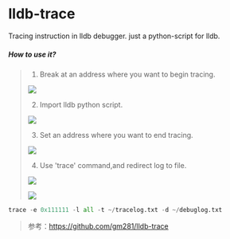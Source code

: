 # lldb-trace
Tracing instruction in lldb debugger.
just a python-script for lldb.

##### How to use it?

>1. Break at an address where you want to begin tracing.
>
>   ![](https://github.com/yangyss/lldb-trace/blob/main/111.png)
>
>2. Import  lldb python script.
>
>   ![](https://github.com/yangyss/lldb-trace/blob/main/222.png)
>
>3. Set an address where you want to end tracing.
>
>   ![](https://github.com/yangyss/lldb-trace/blob/main/333.png)
>
>4. Use  'trace' command,and  redirect log to file.
>
>   ![](https://github.com/yangyss/lldb-trace/blob/main/444.png)
>
>   ![](https://github.com/yangyss/lldb-trace/blob/main/555.png)

```python
trace -e 0x111111 -l all -t ~/tracelog.txt -d ~/debuglog.txt
```

> 参考：https://github.com/gm281/lldb-trace





